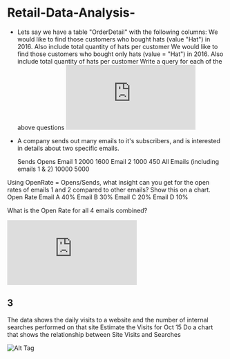 # Retail-Data-Analysis-

- Lets say we have a table "OrderDetail" with the following columns:
We would like to find those customers who bought hats (value "Hat") in 2016. Also include total quantity of hats per customer
We would like to find those customers who bought only hats (value = "Hat")  in 2016. Also include total quantity of hats per customer
Write a query for each of the above questions
![Alt Tag](https://github.com/PetraLee2019/Retail-Data-Analysis-/blob/master/%231%20Using%20Python.pdf)


- A company sends out many emails to it's subscribers, and is interested in details about two specific emails.

	Sends	Opens
Email 1	2000	1600
Email 2	1000	450
All Emails (including emails 1 & 2)	10000	5000

Using OpenRate = Opens/Sends, what insight can you get for the open rates of emails 1 and 2 compared to other emails? Show this on a chart. 
	Open Rate
Email A	40%
Email B	30%
Email C	20%
Email D	10%

What is the Open Rate for all 4 emails combined?

![Alt Tag](https://github.com/PetraLee2019/Retail-Data-Analysis-/blob/master/%232%20Using%20Python.pdf)

## 3
The data shows the daily visits to a website and the number of internal searches performed on that site
Estimate the Visits for Oct 15
Do a chart that shows the relationship between Site Visits and Searches

![Alt Tag](http://localhost:8888/view/Projects/Retail-Analysis-/%231%20Visualization%20using%20Plotly.png)
